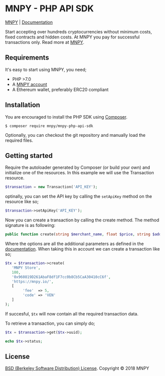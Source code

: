 # MNPY - PHP API SDK

[MNPY](https://mnpy.io/) | [Documentation](https://mnpy.gitbooks.io/mnpy-api/content/)

Start accepting over hundreds cryptocurrencies without minimum costs, fixed contracts and hidden costs. At MNPY you pay for successful transactions only. Read more at [MNPY](https://mnpy.io/).

## Requirements
It's easy to start using MNPY, you need;

* PHP >7.0
* A [MNPY account](https://mnpy.io/dashboard/register)
* A Ethereum wallet, preferably ERC20 compliant


## Installation

You are encouraged to install the PHP SDK using [Composer](http://getcomposer.org/doc/00-intro.md).

```
$ composer require mnpy/mnpy-php-api-sdk
```

Optionally, you can checkout the git repository and manually load the required files.

## Getting started

Require the autoloader generated by Composer (or build your own) and initialize one of the resources. In this example we will use the Transaction resource.

```php
$transaction = new Transaction('API_KEY');
```

optinally, you can set the API key by calling the `setApiKey` method on the resource like so;

```php
$transaction->setApiKey('API_KEY');
```

Now you can create a transaction by calling the create method. The method signature is as following:

```php
public function create(string $merchant_name, float $price, string $address, string $redirect_url, array $options);
```

Where the options are all the additional parameters as defined in the [documentation](https://mnpy.gitbooks.io/mnpy-api/content/). When taking this in account we can create a transaction like so;

```php
$tx = $transaction->create(
   'MNPY Store',
   100,
   '0x960819D261AbaF8df1F7cc0b8Cb5CaA30410cC6f',
   'https://mnpy.io/',
   [
        'fee'  => 5,
        'code' => 'VEN'
   ]
);
```

If succesful, `$tx` will now contain all the required transaction data.

To retrieve a transaction, you can simply do;

```php
$tx = $transaction->get($tx->uuid);

echo $tx->status;
```

## License
[BSD (Berkeley Software Distribution) License](https://opensource.org/licenses/bsd-license.php). Copyright &copy; 2018 MNPY